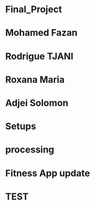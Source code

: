 # Final_Project

# Mohamed Fazan

# Rodrigue TJANI

# Roxana Maria

# Adjei Solomon

# Setups

# processing

# Fitness App update

# TEST
